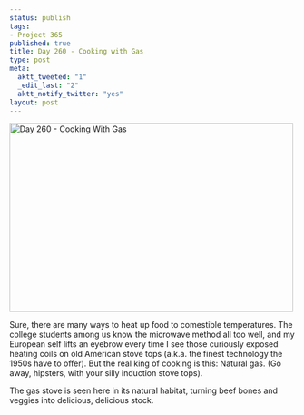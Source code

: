 ```yaml
--- 
status: publish
tags: 
- Project 365
published: true
title: Day 260 - Cooking with Gas
type: post
meta: 
  aktt_tweeted: "1"
  _edit_last: "2"
  aktt_notify_twitter: "yes"
layout: post
---
```

<a href="http://www.flickr.com/photos/freeed/6157781608/" title="Day 260 - Cooking With Gas by Fred​, on Flickr"><img src="http://farm7.static.flickr.com/6165/6157781608_466a225312.jpg" width="500" height="333" alt="Day 260 - Cooking With Gas"/></a>

Sure, there are many ways to heat up food to comestible temperatures. The college students among us know the microwave method all too well, and my European self lifts an eyebrow every time I see those curiously exposed heating coils on old American stove tops (a.k.a. the finest technology the 1950s have to offer). But the real king of cooking is this: Natural gas. (Go away, hipsters, with your silly induction stove tops).

The gas stove is seen here in its natural habitat, turning beef bones and veggies into delicious, delicious stock.
